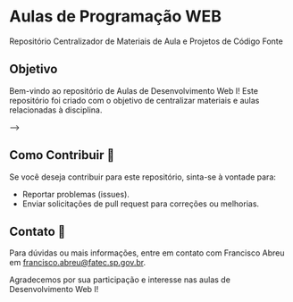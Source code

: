 # Aulas de Programação WEB
Repositório Centralizador de Materiais de Aula e Projetos de Código Fonte


## Objetivo
Bem-vindo ao repositório de Aulas de Desenvolvimento Web I! Este repositório foi criado com o objetivo de centralizar materiais e aulas relacionadas à disciplina.


<!-- ## Estrutura do Repositório 📁
 - <b>Aula 01:</b> Introdução ao Desenvolvimento Web(Time-line de tecnologias)
     -   [Material para Leitura](https://www.canva.com/design/DAFqnKuOdvg/-TKdaWENASK6GOBzidlBdQ/view?utm_content=DAFqnKuOdvg&utm_campaign=designshare&utm_medium=link&utm_source=editor)

 - <b>Aula 02:</b> Conceitos em Paradigma a Linguagem de Programação
      -   [Material para Leitura](https://www.canva.com/design/DAFqtldNchk/i3FqRS9bW7HP6Lu8JgHvow/view?utm_content=DAFqtldNchk&utm_campaign=designshare&utm_medium=link&utm_source=editor)

 - <b>Aula 03:</b> Introdução a Programação Orientada a Objetos e Utilizando uma IDE
   - [Material para Leitura.pdf](https://www.canva.com/design/DAFrb2sCURw/iK9Ym1NB-SrbPhqONlYZCQ/view?utm_content=DAFrb2sCURw&utm_campaign=designshare&utm_medium=link&utm_source=editor)

 - <b>Aula 04 e 05:</b> Versionamento de Código: Introdução ao Git e GitHub
   - [Material para Leitura.pdf](https://www.canva.com/design/DAFsHiwdCjg/oiUGwQN0FlOEWFm1KFjQ9A/view?utm_content=DAFsHiwdCjg&utm_campaign=designshare&utm_medium=link&utm_source=editor)

 - <b>Aula 06: Métodos de Acessos</b>
     - [Material para Leitura.pdf]()
     - [Aula 06 - GitHub Repository]()
      
 <!-- - <b>Aula 08: </b> Conversão de Tipos
   -  [Material para Leitura.pdf]()
   -  [Pasta do Projeto no GitHub](https://github.com/FATECFV2024/POO_2024/tree/main/Aula%2008-%20Conversao%20de%20Tipos%20e%20Static/ConverterTipos)

 - <b>Aula 10: </b> Sobrecarga de Construtores
   -  [Material para Leitura.pdf]()
   -  [Aula 10 - GitHub Repository](https://github.com/FATECFV2024/POO_2024/tree/main/Aula%2010%20-%20Sobrecarga%20de%20Construtores)
     
 - <b>Aula 11: </b>Herança
   - [Material para Leitura.pdf]()
   - [Aula 11 - GitHub Repository](https://github.com/FATECFV2024/POO_2024/tree/main/Aula%2011%20-%20Heran%C3%A7a) 

 - <b>Aula 12: </b> Polimorfismo
   - [Material para Leitura.pdf]()
   - [Aula 12 - GitHub Repository](https://github.com/FATECFV2024/POO_2024/tree/main/Aula%2012%20-%20Polimorfismo) 
 - <b>Aula 13: </b> Diagrama de Classes da UML
   - [Material para Leitura.pdf]()
   - [Aula 13 - GitHub Repository](https://github.com/FATECFV2024/POO_2024/tree/main/Aula%2013%20-%20Diagrama%20de%20Classes)  -->


<!-- ## Atividades
- [Atividade 1]
- [Atividade 2]
- [Atividade 3]
- [Atividade 4]
- [Atividade 5]
- [Ativdade 6]
- [Atividade 7]
- [Atividade 8] -->
   -->
## Como Contribuir 👥
Se você deseja contribuir para este repositório, sinta-se à vontade para:

- Reportar problemas (issues).
- Enviar solicitações de pull request para correções ou melhorias.

## Contato 📨
Para dúvidas ou mais informações, entre em contato com Francisco Abreu em francisco.abreu@fatec.sp.gov.br.

Agradecemos por sua participação e interesse nas aulas de Desenvolvimento Web I! 
